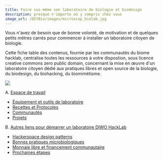 ```yaml
---
title: Faire soi-même son laboratoire de biologie et biodesign
description: presque n'importe où y compris chez vous
image_url: /DIYBio/images/microscop_biolab.jpg
---
```


Vous n'avez de besoin que de bonne volonté, de motivation et de quelques petits mêtres carrés pour commencer à installer un laboratoire citoyen de biologie.

Cette fiche table des contenus, fournie par les communautés du biome hacklab, centralise toutes les ressources à votre dispostion, sous licence creative commons zero public domain, concernant la mise en œuvre d'un laboratoire citoyen dédié aux pratiques libres et open source de la biologie, du biodesign, du biohacking, du biomimétisme.

![](/DIYBio/images/microscop_biolab.jpg)

A. [Espace de travail](#espace-de-travail)
   - [Équipement et outils de laboratoire](#équipements-et-outils-de-laboratoire)
   - [Recettes et Protocoles](#recettes-et-protocoles)
   - [Communautés](#communautés)
   - [Projets](#projets)
   
B. [Autres liens pour démarrer un laboratoire DIWO HackLab](#autres-liens-pour-démarrer-un-laboratoire-diwo-hacklab)
   -  [Hackerspace design patterns](https://xavcc.github.io/tilios-design)
   -  [Bonnes pratiques microbiologiques](#bonnes-pratiques-microbiologiques)
   -  [Monnaie libre et financement communautaire](#monnaie-libre)
   -  [Prochaines étapes](#prochaines-étapes)
   
